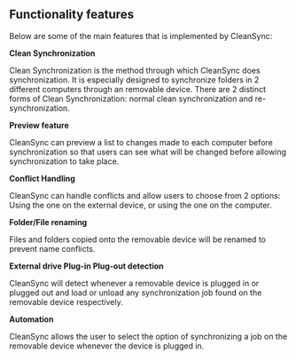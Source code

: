 ## Functionality features ##
Below are some of the main features that is implemented by CleanSync:

**Clean Synchronization**

Clean Synchronization is the method through which CleanSync does synchronization. It is especially designed to synchronize folders in 2 different computers through an removable device. There are 2 distinct forms of Clean Synchronization: normal clean synchronization and re-synchronization.

**Preview feature**

CleanSync can preview a list to changes made to each computer before synchronization so that users can see what will be changed before allowing synchronization to take place.

**Conflict Handling**

CleanSync can handle conflicts and allow users to choose from 2 options: Using the one on the external device, or using the one on the computer.

**Folder/File renaming**

Files and folders copied onto the removable device will be renamed to prevent name conflicts.

**External drive Plug-in Plug-out detection**

CleanSync will detect whenever a removable device is plugged in or plugged out and load or unload any synchronization job found on the removable device respectively.

**Automation**

CleanSync allows the user to select the option of synchronizing a job on the removable  device whenever the device is plugged in.